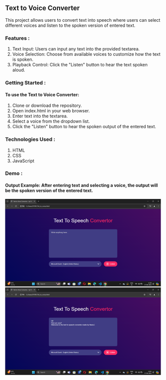## Text to Voice Converter
This project allows users to convert text into speech where users can select different voices and listen to the spoken version of entered text.   

### Features : 
1. Text Input: Users can input any text into the provided textarea. <br>
2. Voice Selection: Choose from available voices to customize how the text is spoken.  <br>
3. Playback Control: Click the "Listen" button to hear the text spoken aloud.  <br>

### Getting Started :
#### To use the Text to Voice Converter:

1. Clone or download the repository.
2. Open index.html in your web browser.
3. Enter text into the textarea.
4. Select a voice from the dropdown list.
5. Click the "Listen" button to hear the spoken output of the entered text.
   
### Technologies Used :
1. HTML
2. CSS
3. JavaScript

### Demo :
#### Output Example: After entering text and selecting a voice, the output will be the spoken version of the entered text.
<img src = "Output1.png" alt = "output">
<br>
<img src = "Output2.png" alt = "output">
